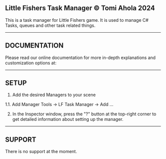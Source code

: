 Little Fishers Task Manager © Tomi Ahola 2024
---------------------------------
This is a task manager for Little Fishers game. It is used to manage C# Tasks, queues and other task related things.

---------------------------------
DOCUMENTATION
---------------------------------
Please read our online documentation for more in-depth explanations and customization options at:

---------------------------------
SETUP
---------------------------------
1. Add the desired Managers to your scene

1.1. Add Manager
Tools -> LF Task Manager -> Add ...

2. In the Inspector window, press the "?" button at the top-right corner to get detailed information about setting up the manager.

---------------------------------
SUPPORT
---------------------------------
There is no support at the moment.